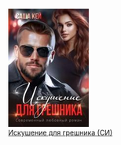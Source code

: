 ![](Искушение%20для%20грешника%20(СИ).jpg)  
[Искушение для грешника (СИ)](Искушение%20для%20грешника%20(СИ).md)
